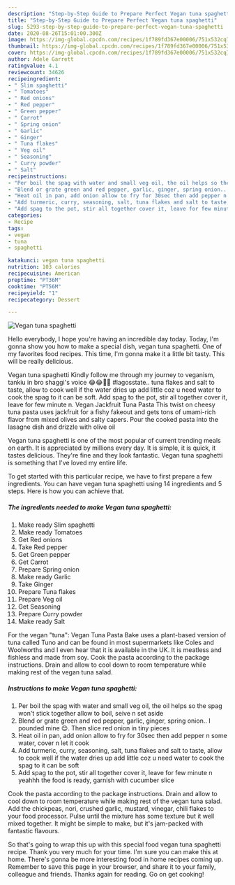 ```yaml
---
description: "Step-by-Step Guide to Prepare Perfect Vegan tuna spaghetti"
title: "Step-by-Step Guide to Prepare Perfect Vegan tuna spaghetti"
slug: 5293-step-by-step-guide-to-prepare-perfect-vegan-tuna-spaghetti
date: 2020-08-26T15:01:00.300Z
image: https://img-global.cpcdn.com/recipes/1f789fd367e00006/751x532cq70/vegan-tuna-spaghetti-recipe-main-photo.jpg
thumbnail: https://img-global.cpcdn.com/recipes/1f789fd367e00006/751x532cq70/vegan-tuna-spaghetti-recipe-main-photo.jpg
cover: https://img-global.cpcdn.com/recipes/1f789fd367e00006/751x532cq70/vegan-tuna-spaghetti-recipe-main-photo.jpg
author: Adele Garrett
ratingvalue: 4.1
reviewcount: 34626
recipeingredient:
- " Slim spaghetti"
- " Tomatoes"
- " Red onions"
- " Red pepper"
- " Green pepper"
- " Carrot"
- " Spring onion"
- " Garlic"
- " Ginger"
- " Tuna flakes"
- " Veg oil"
- " Seasoning"
- " Curry powder"
- " Salt"
recipeinstructions:
- "Per boil the spag with water and small veg oil, the oil helps so the spag won&#39;t stick together allow to boil, seive n set aside"
- "Blend or grate green and red pepper, garlic, ginger, spring onion.. I pounded mine 😊. Then slice red onion in tiny pieces"
- "Heat oil in pan, add onion allow to fry for 30sec then add pepper n some water, cover n let it cook"
- "Add turmeric, curry, seasoning, salt, tuna flakes and salt to taste, allow to cook well if the water dries up add little coz u need water to cook the spag to it can be soft"
- "Add spag to the pot, stir all together cover it, leave for few minute n yeahhh the food is ready, garnish with cucumber slice"
categories:
- Recipe
tags:
- vegan
- tuna
- spaghetti

katakunci: vegan tuna spaghetti 
nutrition: 103 calories
recipecuisine: American
preptime: "PT36M"
cooktime: "PT56M"
recipeyield: "1"
recipecategory: Dessert

---
```



![Vegan tuna spaghetti](https://img-global.cpcdn.com/recipes/1f789fd367e00006/751x532cq70/vegan-tuna-spaghetti-recipe-main-photo.jpg)

Hello everybody, I hope you're having an incredible day today. Today, I'm gonna show you how to make a special dish, vegan tuna spaghetti. One of my favorites food recipes. This time, I'm gonna make it a little bit tasty. This will be really delicious.

Vegan tuna spaghetti Kindly follow me through my journey to veganism, tankiu in bro shaggi&#39;s voice 😂😂💋💋 #lagosstate.. tuna flakes and salt to taste, allow to cook well if the water dries up add little coz u need water to cook the spag to it can be soft. Add spag to the pot, stir all together cover it, leave for few minute n. Vegan Jackfruit Tuna Pasta This twist on cheesy tuna pasta uses jackfruit for a fishy fakeout and gets tons of umami-rich flavor from mixed olives and salty capers. Pour the cooked pasta into the lasagne dish and drizzle with olive oil

Vegan tuna spaghetti is one of the most popular of current trending meals on earth. It is appreciated by millions every day. It is simple, it is quick, it tastes delicious. They're fine and they look fantastic. Vegan tuna spaghetti is something that I've loved my entire life.


To get started with this particular recipe, we have to first prepare a few ingredients. You can have vegan tuna spaghetti using 14 ingredients and 5 steps. Here is how you can achieve that.

<!--inarticleads1-->

##### The ingredients needed to make Vegan tuna spaghetti:

1. Make ready  Slim spaghetti
1. Make ready  Tomatoes
1. Get  Red onions
1. Take  Red pepper
1. Get  Green pepper
1. Get  Carrot
1. Prepare  Spring onion
1. Make ready  Garlic
1. Take  Ginger
1. Prepare  Tuna flakes
1. Prepare  Veg oil
1. Get  Seasoning
1. Prepare  Curry powder
1. Make ready  Salt


For the vegan &#34;tuna&#34;: Vegan Tuna Pasta Bake uses a plant-based version of tuna called Tuno and can be found in most supermarkets like Coles and Woolworths and I even hear that it is available in the UK. It is meatless and fishless and made from soy. Cook the pasta according to the package instructions. Drain and allow to cool down to room temperature while making rest of the vegan tuna salad. 

<!--inarticleads2-->

##### Instructions to make Vegan tuna spaghetti:

1. Per boil the spag with water and small veg oil, the oil helps so the spag won&#39;t stick together allow to boil, seive n set aside
1. Blend or grate green and red pepper, garlic, ginger, spring onion.. I pounded mine 😊. Then slice red onion in tiny pieces
1. Heat oil in pan, add onion allow to fry for 30sec then add pepper n some water, cover n let it cook
1. Add turmeric, curry, seasoning, salt, tuna flakes and salt to taste, allow to cook well if the water dries up add little coz u need water to cook the spag to it can be soft
1. Add spag to the pot, stir all together cover it, leave for few minute n yeahhh the food is ready, garnish with cucumber slice


Cook the pasta according to the package instructions. Drain and allow to cool down to room temperature while making rest of the vegan tuna salad. Add the chickpeas, nori, crushed garlic, mustard, vinegar, chili flakes to your food processor. Pulse until the mixture has some texture but it well mixed together. It might be simple to make, but it&#39;s jam-packed with fantastic flavours. 

So that's going to wrap this up with this special food vegan tuna spaghetti recipe. Thank you very much for your time. I'm sure you can make this at home. There's gonna be more interesting food in home recipes coming up. Remember to save this page in your browser, and share it to your family, colleague and friends. Thanks again for reading. Go on get cooking!
